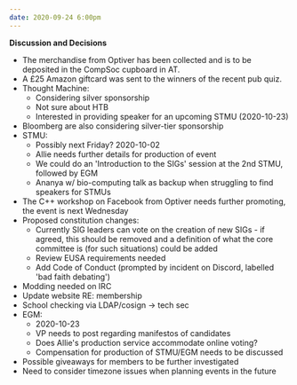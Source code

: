```yaml
---
date: 2020-09-24 6:00pm
---
```


**Discussion and Decisions**

- The merchandise from Optiver has been collected and is to be deposited in the CompSoc cupboard in AT.
- A £25 Amazon giftcard was sent to the winners of the recent pub quiz.
- Thought Machine:
  - Considering silver sponsorship
  - Not sure about HTB
  - Interested in providing speaker for an upcoming STMU (2020-10-23)
- Bloomberg are also considering silver-tier sponsorship
- STMU:
  - Possibly next Friday? 2020-10-02
  - Allie needs further details for production of event
  - We could do an 'Introduction to the SIGs' session at the 2nd STMU, followed by EGM
  - Ananya w/ bio-computing talk as backup when struggling to find speakers for STMUs
- The C++ workshop on Facebook from Optiver needs further promoting, the event is next Wednesday
- Proposed constitution changes:
  - Currently SIG leaders can vote on the creation of new SIGs - if agreed, this should be removed and a definition of what the core committee is (for such situations) could be added
  - Review EUSA requirements needed
  - Add Code of Conduct (prompted by incident on Discord, labelled 'bad faith debating')
- Modding needed on IRC
- Update website RE: membership
- School checking via LDAP/cosign -> tech sec
- EGM:
  - 2020-10-23
  - VP needs to post regarding manifestos of candidates
  - Does Allie's production service accommodate online voting?
  - Compensation for production of STMU/EGM needs to be discussed
- Possible giveaways for members to be further investigated
- Need to consider timezone issues when planning events in the future
